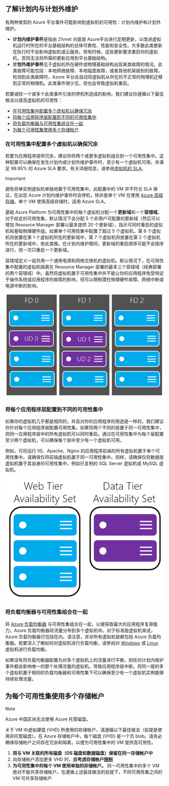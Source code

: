 ## 了解计划内与计划外维护
有两种类型的 Azure 平台事件可能影响到虚拟机的可用性：计划内维护和计划外维护。

* **计划内维护事件**是指由 21vnet 对底层 Azure平台进行定期更新，以改进虚拟机运行时所在的平台基础结构的总体可靠性、性能和安全性。大多数此类更新在执行时不会影响虚拟机或云服务。但有时候，这些更新要求重启你的虚拟机，否则无法将所需的更新应用到平台基础结构。
* **计划外维护事件**见于虚拟机所在硬件或物理基础结构出现某类故障的情况。此类故障可能包括：本地网络故障、本地磁盘故障，或者其他机架级别的故障。检测到此类故障时，Azure 平台会自动将虚拟机从所在的不正常的物理机迁移到正常的物理机。此类事件很少见，但也会导致虚拟机重启。

若要减轻一个或多个此类事件引发的停机所造成的影响，我们建议你遵循以下最佳做法以提高虚拟机的可用性：

* [在可用性集中配置多个虚拟机以确保冗余]
* [将每个应用程序层配置到不同的可用性集中]
* [将负载均衡器与可用性集组合在一起]
* [为每个可用性集使用多个存储帐户]

### <a name="configure-multiple-virtual-machines-in-an-availability-set-for-redundancy"></a>在可用性集中配置多个虚拟机以确保冗余
若要为应用程序提供冗余，建议你将两个或更多虚拟机组合到一个可用性集中。这种配置可以确保在发生计划内或计划外维护事件时，至少有一个虚拟机可用，并满足 99.95% 的 Azure SLA 要求。有关详细信息，请参阅[虚拟机的 SLA](https://www.azure.cn/support/sla/virtual-machines/)。

> [!IMPORTANT]
避免将单实例虚拟机单独地置于可用性集中。此配置中的 VM 并不符合 SLA 保证，在出现 Azure 计划内维护事件时会停机，除非是单个 VM 在使用 [Azure 高级存储](../articles/storage/storage-premium-storage.md)。单个 VM 使用高级存储时，适用 Azure SLA。

基础 Azure Platform 为可用性集中的每个虚拟机分配一个**更新域**和一个**容错域**。对于给定的可用性集，默认情况下会分配 5 个非用户可配置的更新域（然后可以增加 Resource Manager 部署以最多提供 20 个更新域），指示可同时重启的虚拟机和基础物理硬件组。如果单个可用性集中配置了超过 5 个虚拟机，第 6 个虚拟机将放置在第 1 个虚拟机所在的更新域中，第 7 个虚拟机将放置在第 2 个虚拟机所在的更新域中，依此类推。在计划内维护期间，更新域的重启顺序可能不会按序进行，但一次只重启一个更新域。

容错域定义一组共用一个通用电源和网络交换机的虚拟机。默认情况下，在可用性集中配置的虚拟机隔离在 Resource Manager 部署的最多三个容错域（经典部署的两个容错域）中。虽然将虚拟机置于可用性集中并不能让你的应用程序免受特定于操作系统或应用程序的故障的影响，但可以限制潜在物理硬件故障、网络中断或电源中断的影响。

<!--Image reference-->

![更新域和容错域配置的概念图](./media/virtual-machines-common-manage-availability/ud-fd-configuration.png)  

### <a name="configure-each-application-tier-into-separate-availability-sets"></a>将每个应用程序层配置到不同的可用性集中
如果你的虚拟机几乎都是相同的，并且对你的应用程序的用途是一样的，我们建议你针对每个应用程序层配置可用性集。如果将两个不同的层置于同一可用性集中，则同一应用程序层中的所有虚拟机可以同时重启。通过在可用性集中为每个层配置至少两个虚拟机，可以确保每个层中至少有一个虚拟机可用。

例如，可将运行 IIS、Apache、Nginx 的应用程序前端的所有虚拟机置于单个可用性集中。请确保仅将前端虚拟机置于同一可用性集中。同样，请确保仅将数据层虚拟机置于其自身的可用性集中，例如已复制的 SQL Server 虚拟机或 MySQL 虚拟机。

<!--Image reference-->
![应用程序层](./media/virtual-machines-common-manage-availability/application-tiers.png)  

### <a name="combine-a-load-balancer-with-availability-sets"></a>将负载均衡器与可用性集组合在一起
将 [Azure 负载均衡器](../articles/load-balancer/load-balancer-overview.md) 与可用性集组合在一起，以便获取最大的应用程序复原能力。Azure 负载均衡器将流量分布到多个虚拟机中。对于标准层虚拟机来说，Azure 负载均衡器已包括在内。请注意，并非所有虚拟机层都包括 Azure 负载均衡器。若要深入了解如何对虚拟机进行负载均衡，请参阅对 [Windows](../articles/virtual-machines/virtual-machines-windows-load-balance.md) 或 [Linux](../articles/load-balancer/load-balancer-overview.md) 虚拟机进行负载均衡。

如果没有将负载均衡器配置为对多个虚拟机上的流量进行平衡，则任何计划内维护事件都会影响唯一的那个处理流量的虚拟机，导致应用程序层中断。将同一层的多个虚拟机置于相同的负载均衡器和可用性集下可以确保至少有一个虚拟机实例能够持续处理流量。

## <a name="use-multiple-storage-accounts-for-each-availability-set"></a> 为每个可用性集使用多个存储帐户

>[!NOTE]
> Azure 中国区尚无法使用 Azure 托管磁盘。

关于 VM 中虚拟硬盘 (VHD) 所使用的存储帐户，请遵循以下最佳做法（前提是使用非托管磁盘）。在 Azure 存储帐户中，每个磁盘 (VHD) 是一个页 blob。请务必确保存储帐户之间存在冗余和隔离，以便为可用性集中的 VM 提供高可用性。

1. **将与 VM 关联的所有磁盘（OS 磁盘和数据磁盘）保留在同一存储帐户中**
2. 向存储帐户添加更多 VHD 时，**应考虑存储帐户[限制](../articles/storage/storage-scalability-targets.md)**
3. **为可用性集中的每个 VM 使用单独的存储帐户。** 同一可用性集中的多个 VM 绝对不能共享存储帐户。在遵循上述最佳做法的前提下，不同可用性集之间的 VM 可共享存储帐户

<!-- Link references -->

[在可用性集中配置多个虚拟机以确保冗余]: #configure-multiple-virtual-machines-in-an-availability-set-for-redundancy
[将每个应用程序层配置到不同的可用性集中]: #configure-each-application-tier-into-separate-availability-sets
[将负载均衡器与可用性集组合在一起]: #combine-a-load-balancer-with-availability-sets
[Avoid single instance virtual machines in availability sets]: #avoid-single-instance-virtual-machines-in-availability-sets
[为每个可用性集使用多个存储帐户]: #use-multiple-storage-accounts-for-each-availability-set

<!---HONumber=Mooncake_0313_2017-->